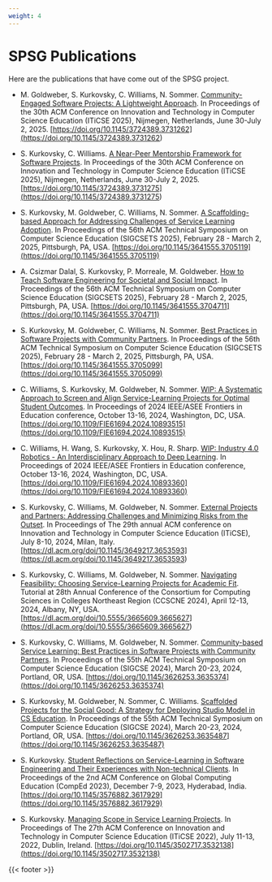 ```yaml
---
weight: 4
---
```


# SPSG Publications

Here are the publications that have come out of the SPSG project.

* M. Goldweber, S. Kurkovsky, C. Williams, N. Sommer. [Community-Engaged Software Projects: A Lightweight Approach](</files/publications/ITiCSE2025Lightweight.pdf>). In Proceedings of the 30th ACM Conference on Innovation and Technology in Computer Science Education (ITiCSE 2025), Nijmegen, Netherlands, June 30-July 2, 2025. [https://doi.org/10.1145/3724389.3731262](<https://doi.org/10.1145/3724389.3731262>)

* S. Kurkovsky, C. Williams. [A Near-Peer Mentorship Framework for Software Projects](</files/publications/ITiCSE2025NearPeer.pdf>). In Proceedings of the 30th ACM Conference on Innovation and Technology in Computer Science Education (ITiCSE 2025), Nijmegen, Netherlands, June 30-July 2, 2025. [https://doi.org/10.1145/3724389.3731275](<https://doi.org/10.1145/3724389.3731275>)

* S. Kurkovsky, M. Goldweber, C. Williams, N. Sommer. [A Scaffolding-based Approach for Addressing Challenges of Service Learning Adoption](</files/publications/SIGCSE2025poster.pdf>). In Proceedings of the 56th ACM Technical Symposium on Computer Science Education (SIGCSETS 2025), February 28 - March 2, 2025, Pittsburgh, PA, USA. [https://doi.org/10.1145/3641555.3705119](https://doi.org/10.1145/3641555.3705119)

* A. Csizmar Dalal, S. Kurkovsky, P. Morreale, M. Goldweber. [How to Teach Software Engineering for Societal and Social Impact](</files/publications/SIGCSE2025panel.pdf>). In Proceedings of the 56th ACM Technical Symposium on Computer Science Education (SIGCSETS 2025), February 28 - March 2, 2025, Pittsburgh, PA, USA. [https://doi.org/10.1145/3641555.3704711](https://doi.org/10.1145/3641555.3704711)

* S. Kurkovsky, M. Goldweber, C. Williams, N. Sommer. [Best Practices in Software Projects with Community Partners](</files/publications/SIGCSE2025BOF.pdf>). In Proceedings of the 56th ACM Technical Symposium on Computer Science Education (SIGCSETS 2025), February 28 - March 2, 2025, Pittsburgh, PA, USA. [https://doi.org/10.1145/3641555.3705099](https://doi.org/10.1145/3641555.3705099)

* C. Williams, S. Kurkovsky, M. Goldweber, N. Sommer. [WIP: A Systematic Approach to Screen and Align Service-Learning Projects for Optimal Student Outcomes](/files/publications/FIE2024screening.pdf). In Proceedings of 2024 IEEE/ASEE Frontiers in Education conference, October 13-16, 2024, Washington, DC, USA. [https://doi.org/10.1109/FIE61694.2024.10893515](https://doi.org/10.1109/FIE61694.2024.10893515)

* C. Williams, H. Wang, S. Kurkovsky, X. Hou, R. Sharp. [WIP: Industry 4.0 Robotics - An Interdisciplinary Approach to Deep Learning](/files/publications/FIE2024IN40.pdf). In Proceedings of 2024 IEEE/ASEE Frontiers in Education conference, October 13-16, 2024, Washington, DC, USA. [https://doi.org/10.1109/FIE61694.2024.10893360](https://doi.org/10.1109/FIE61694.2024.10893360)

* S. Kurkovsky, C. Williams, M. Goldweber, N. Sommer. [External Projects and Partners: Addressing Challenges and Minimizing Risks from the Outset](</files/publications/ITiCSE2024.pdf>). In Proceedings of The 29th annual ACM conference on Innovation and Technology in Computer Science Education (ITiCSE), July 8-10, 2024, Milan, Italy. [https://dl.acm.org/doi/10.1145/3649217.3653593](<https://dl.acm.org/doi/10.1145/3649217.3653593>)
  
* S. Kurkovsky, C. Williams, M. Goldweber, N. Sommer. [Navigating Feasibility: Choosing Service-Learning Projects for Academic Fit](</files/publications/CCSCNE2024tutorial.pdf>). Tutorial at 28th Annual Conference of the Consortium for Computing Sciences in Colleges Northeast Region (CCSCNE 2024), April 12-13, 2024, Albany, NY, USA. [https://dl.acm.org/doi/10.5555/3665609.3665627](<https://dl.acm.org/doi/10.5555/3665609.3665627>)

* S. Kurkovsky, C. Williams, M. Goldweber, N. Sommer. [Community-based Service Learning: Best Practices in Software Projects with Community Partners](</files/publications/SIGCSE2024BOF.pdf>). In Proceedings of the 55th ACM Technical Symposium on Computer Science Education (SIGCSE 2024), March 20-23, 2024, Portland, OR, USA. [https://doi.org/10.1145/3626253.3635374](https://doi.org/10.1145/3626253.3635374)

* S. Kurkovsky, M. Goldweber, N. Sommer, C. Williams. [Scaffolded Projects for the Social Good: A Strategy for Deploying Studio Model in CS Education](</files/publications/SIGCSE2024.pdf>). In Proceedings of the 55th ACM Technical Symposium on Computer Science Education (SIGCSE 2024), March 20-23, 2024, Portland, OR, USA. [https://doi.org/10.1145/3626253.3635487](https://doi.org/10.1145/3626253.3635487)

* S. Kurkovsky. [Student Reflections on Service-Learning in Software Engineering and Their Experiences with Non-technical Clients](</files/publications/CompEd2023.pdf>). In Proceedings of the 2nd ACM Conference on Global Computing Education (CompEd 2023), December 7-9, 2023, Hyderabad, India. [https://doi.org/10.1145/3576882.3617929](https://doi.org/10.1145/3576882.3617929)

* S. Kurkovsky. [Managing Scope in Service Learning Projects](</files/publications/ITiCSE2022.pdf>). In Proceedings of The 27th ACM Conference on Innovation and Technology in Computer Science Education (ITiCSE 2022), July 11-13, 2022, Dublin, Ireland. [https://doi.org/10.1145/3502717.3532138](https://doi.org/10.1145/3502717.3532138)

{{< footer >}}
